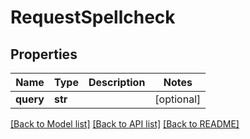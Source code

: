 # RequestSpellcheck

## Properties
Name | Type | Description | Notes
------------ | ------------- | ------------- | -------------
**query** | **str** |  | [optional] 

[[Back to Model list]](../README.md#documentation-for-models) [[Back to API list]](../README.md#documentation-for-api-endpoints) [[Back to README]](../README.md)

